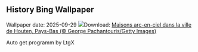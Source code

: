 ## History Bing Wallpaper
Wallpaper date: 2025-09-29
![](https://www.bing.com/th?id=OHR.HoutenHouses_FR-FR2130005193_UHD.jpg&w=1000)Download: [Maisons arc-en-ciel dans la ville de Houten, Pays-Bas (© George Pachantouris/Getty Images)](https://www.bing.com/th?id=OHR.HoutenHouses_FR-FR2130005193_UHD.jpg)

Auto get programm by LtgX
